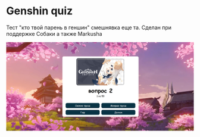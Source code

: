 # Genshin quiz
 Тест "кто твой парень в геншин" смешнявка еще та.
 Сделан при поддержке Собаки а также Markusha
 
 
![Portfolio](./public/main.png)
